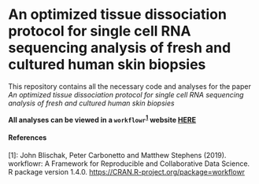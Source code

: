 # An optimized tissue dissociation protocol for single cell RNA sequencing analysis of fresh and cultured human skin biopsies

This repository contains all the necessary code and analyses for the paper *An optimized tissue dissociation protocol for single cell RNA sequencing analysis of fresh and cultured human skin biopsies*

**All analyses can be viewed in a `workflowr`<sup>[1](#f1)</sup> website [HERE](http://htmlpreview.github.io/?.https://github.com/DominiquePaul/Optimised-skin-cell-protocol-scRNA)**

#### References

<a name="f1">[1]</a>:
John Blischak, Peter Carbonetto and Matthew Stephens (2019).  
workflowr: A Framework for Reproducible and Collaborative Data Science.  
R package version 1.4.0. https://CRAN.R-project.org/package=workflowr